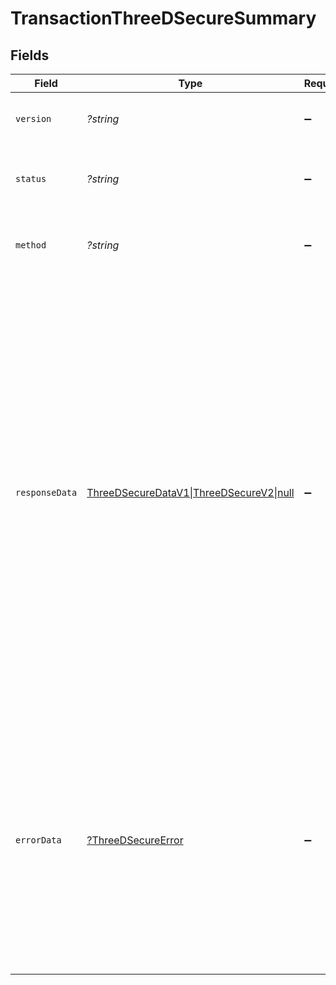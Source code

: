 # TransactionThreeDSecureSummary


## Fields

| Field                                                                                                                                                                                                                                                                                                                                                                                                                  | Type                                                                                                                                                                                                                                                                                                                                                                                                                   | Required                                                                                                                                                                                                                                                                                                                                                                                                               | Description                                                                                                                                                                                                                                                                                                                                                                                                            | Example                                                                                                                                                                                                                                                                                                                                                                                                                |
| ---------------------------------------------------------------------------------------------------------------------------------------------------------------------------------------------------------------------------------------------------------------------------------------------------------------------------------------------------------------------------------------------------------------------- | ---------------------------------------------------------------------------------------------------------------------------------------------------------------------------------------------------------------------------------------------------------------------------------------------------------------------------------------------------------------------------------------------------------------------- | ---------------------------------------------------------------------------------------------------------------------------------------------------------------------------------------------------------------------------------------------------------------------------------------------------------------------------------------------------------------------------------------------------------------------- | ---------------------------------------------------------------------------------------------------------------------------------------------------------------------------------------------------------------------------------------------------------------------------------------------------------------------------------------------------------------------------------------------------------------------- | ---------------------------------------------------------------------------------------------------------------------------------------------------------------------------------------------------------------------------------------------------------------------------------------------------------------------------------------------------------------------------------------------------------------------- |
| `version`                                                                                                                                                                                                                                                                                                                                                                                                              | *?string*                                                                                                                                                                                                                                                                                                                                                                                                              | :heavy_minus_sign:                                                                                                                                                                                                                                                                                                                                                                                                     | The version of 3DS used for this transaction.                                                                                                                                                                                                                                                                                                                                                                          | 2.2.0                                                                                                                                                                                                                                                                                                                                                                                                                  |
| `status`                                                                                                                                                                                                                                                                                                                                                                                                               | *?string*                                                                                                                                                                                                                                                                                                                                                                                                              | :heavy_minus_sign:                                                                                                                                                                                                                                                                                                                                                                                                     | The status of the 3DS challenge for this transaction.                                                                                                                                                                                                                                                                                                                                                                  | complete                                                                                                                                                                                                                                                                                                                                                                                                               |
| `method`                                                                                                                                                                                                                                                                                                                                                                                                               | *?string*                                                                                                                                                                                                                                                                                                                                                                                                              | :heavy_minus_sign:                                                                                                                                                                                                                                                                                                                                                                                                     | The method used for 3DS authentication for this transaction.                                                                                                                                                                                                                                                                                                                                                           | challenge                                                                                                                                                                                                                                                                                                                                                                                                              |
| `responseData`                                                                                                                                                                                                                                                                                                                                                                                                         | [ThreeDSecureDataV1\|ThreeDSecureV2\|null](./ResponseData.md)                                                                                                                                                                                                                                                                                                                                                          | :heavy_minus_sign:                                                                                                                                                                                                                                                                                                                                                                                                     | The 3DS data sent to the payment service for this transaction. This will only be populated if external 3DS data was passed in directly as part of the transaction API call, or if our 3DS server returned a status code of `Y` or `A`. In case of a failure to authenticate (status `N`, `R`, or `U`) this field will not be populated. To see full details about the 3DS calls please use our transaction events API. |                                                                                                                                                                                                                                                                                                                                                                                                                        |
| `errorData`                                                                                                                                                                                                                                                                                                                                                                                                            | [?ThreeDSecureError](./ThreeDSecureError.md)                                                                                                                                                                                                                                                                                                                                                                           | :heavy_minus_sign:                                                                                                                                                                                                                                                                                                                                                                                                     | The error data received from our 3DS server. This will not be populated if the customer failed the authentication with a status code of `N`, `R`, or `U`.  To see full details about the 3DS calls in those situations please use our transaction events API.                                                                                                                                                          |                                                                                                                                                                                                                                                                                                                                                                                                                        |